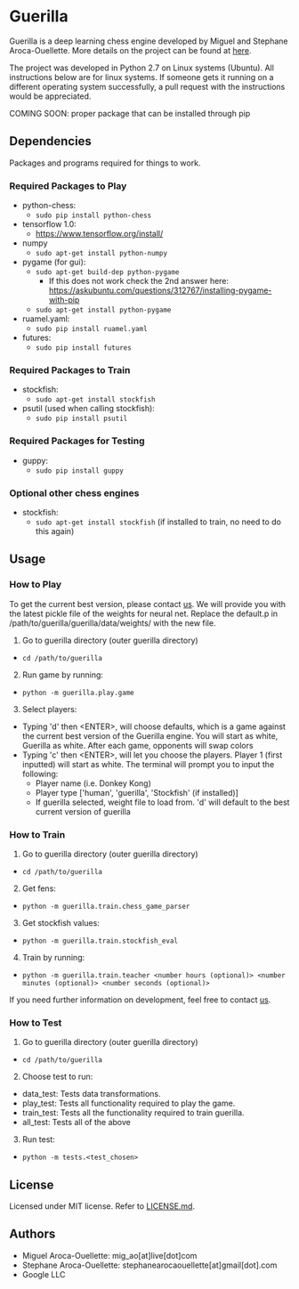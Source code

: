# Guerilla

Guerilla is a deep learning chess engine developed by Miguel and Stephane Aroca-Ouellette. More details on the project can be found at [here](https://unarresteddev.wordpress.com/2017/02/23/guerilla-a-chess-engine-part-1/).
  
The project was developed in Python 2.7 on Linux systems (Ubuntu). All instructions below are for linux systems. If someone gets it running on a different operating system successfully, a pull request with the instructions would be appreciated. 

COMING SOON: proper package that can be installed through pip 

## Dependencies
Packages and programs required for things to work.

### Required Packages to Play
- python-chess:
  - `sudo pip install python-chess`
- tensorflow 1.0:
  - https://www.tensorflow.org/install/
- numpy
  - `sudo apt-get install python-numpy`
- pygame (for gui):
  - `sudo apt-get build-dep python-pygame`
    - If this does not work check the 2nd answer here: https://askubuntu.com/questions/312767/installing-pygame-with-pip
  - `sudo apt-get install python-pygame`
- ruamel.yaml:
  - `sudo pip install ruamel.yaml`
- futures:
  - `sudo pip install futures`

### Required Packages to Train
- stockfish:
  - `sudo apt-get install stockfish`
- psutil (used when calling stockfish):
  - `sudo pip install psutil`

### Required Packages for Testing
- guppy:
  - `sudo pip install guppy`

### Optional other chess engines
- stockfish:
  - `sudo apt-get install stockfish` (if installed to train, no need to do this again)

## Usage
### How to Play
To get the current best version, please contact [us](#authors). We will provide you with the latest pickle file of the weights for neural net. Replace the default.p in /path/to/guerilla/guerilla/data/weights/ with the new file.

1. Go to guerilla directory (outer guerilla directory)
  - `cd /path/to/guerilla`
2. Run game by running:
  - `python -m guerilla.play.game`
3. Select players:
  - Typing 'd' then \<ENTER>, will choose defaults, which is a game against the current best version of the Guerilla engine. You will start as white, Guerilla as white. After each game, opponents will swap colors
  - Typing 'c' then \<ENTER>, will let you choose the players. Player 1 (first inputted) will start as white. The terminal will prompt you to input the following:   
    - Player name (i.e. Donkey Kong)
    - Player type ['human', 'guerilla', 'Stockfish' (if installed)]
    - If guerilla selected, weight file to load from. 'd' will default to the best current version of guerilla

### How to Train
1. Go to guerilla directory (outer guerilla directory)
  - `cd /path/to/guerilla`
2. Get fens:
  - `python -m guerilla.train.chess_game_parser`  
3. Get stockfish values:
  - `python -m guerilla.train.stockfish_eval`
4. Train by running:
  - `python -m guerilla.train.teacher <number hours (optional)> <number minutes (optional)> <number seconds (optional)>`

If you need further information on development, feel free to contact [us](#authors).

### How to Test
1. Go to guerilla directory (outer guerilla directory)
  - `cd /path/to/guerilla`
2. Choose test to run:
  - data_test: Tests data transformations.
  - play_test: Tests all functionality required to play the game.
  - train_test: Tests all the functionality required to train guerilla.
  - all_test: Tests all of the above
3. Run test:
  - `python -m tests.<test_chosen>`

## License
Licensed under MIT license. Refer to [LICENSE.md](LICENSE.md).  

## Authors
  - Miguel Aroca-Ouellette: mig_ao[at]live[dot]com
  - Stephane Aroca-Ouellette: stephanearocaouellette[at]gmail[dot].com
  - Google LLC
